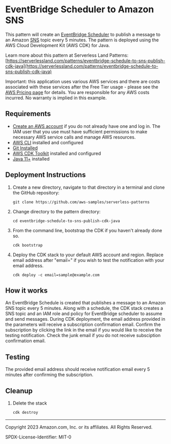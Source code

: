 # EventBridge Scheduler to Amazon SNS

This pattern will create an [EventBridge Scheduler](https://docs.aws.amazon.com/scheduler/latest/UserGuide/getting-started.html) to publish a message to an Amazon [SNS](https://docs.aws.amazon.com/sns/latest/dg/welcome.html) topic every 5 minutes. The pattern is deployed using the AWS Cloud Development Kit (AWS CDK) for Java. 

Learn more about this pattern at Serverless Land Patterns: [https://serverlessland.com/patterns/eventbridge-schedule-to-sns-publish-cdk-java](https://serverlessland.com/patterns/eventbridge-schedule-to-sns-publish-cdk-java)

Important: this application uses various AWS services and there are costs associated with these services after the Free Tier usage - please see the [AWS Pricing page](https://aws.amazon.com/pricing/) for details. You are responsible for any AWS costs incurred. No warranty is implied in this example.

## Requirements

* [Create an AWS account](https://portal.aws.amazon.com/gp/aws/developer/registration/index.html) if you do not already have one
  and log in. The IAM user that you use must have sufficient permissions to make necessary AWS service calls and manage AWS
  resources.
* [AWS CLI](https://docs.aws.amazon.com/cli/latest/userguide/install-cliv2.html) installed and configured
* [Git Installed](https://git-scm.com/book/en/v2/Getting-Started-Installing-Git)
* [AWS CDK Toolkit](https://docs.aws.amazon.com/cdk/latest/guide/cli.html) installed and configured
* [Java 11+](https://docs.aws.amazon.com/corretto/latest/corretto-11-ug/downloads-list.html) installed

## Deployment Instructions

1. Create a new directory, navigate to that directory in a terminal and clone the GitHub repository:
    ``` 
    git clone https://github.com/aws-samples/serverless-patterns
    ```
2. Change directory to the pattern directory:
    ```
    cd eventbridge-schedule-to-sns-publish-cdk-java
    ```
3. From the command line, bootstrap the CDK if you haven't already done so. 
    ```
    cdk bootstrap 
    ```
4. Deploy the CDK stack to your default AWS account and region. Replace email address after "email=" if you wish to test the notification with your email address.
    ```
    cdk deploy -c email=sample@example.com
    ```

## How it works

An EventBridge Schedule is created that publishes a message to an Amazon SNS topic every 5 minutes. Along with a schedule, the CDK stack creates a SNS topic and an IAM role and policy for EventBridge scheduler to assume and send messages.  During CDK deployment, the email address provided in the parameters will receive a subscription confirmation email. Confirm the subscription by clicking the link in the email if you would like to receive the testing notification.  Check the junk email if you do not receive subsciption confirmation email. 

## Testing

The provided email address should receive notification email every 5 minutes after confirming the subscription.

## Cleanup
 
1. Delete the stack
    ```bash
    cdk destroy
    ```
----
Copyright 2023 Amazon.com, Inc. or its affiliates. All Rights Reserved.

SPDX-License-Identifier: MIT-0
